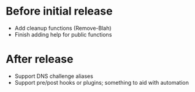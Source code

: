 # Before initial release

- Add cleanup functions (Remove-Blah)
- Finish adding help for public functions

# After release

- Support DNS challenge aliases
- Support pre/post hooks or plugins; something to aid with automation
